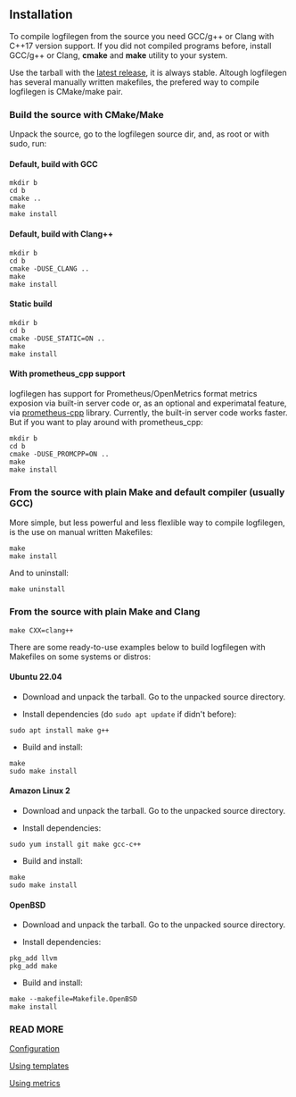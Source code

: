 ## Installation

To compile logfilegen from the source you need GCC/g++ or Clang with C++17 version support. If you did not compiled programs before, install GCC/g++ or Clang, **cmake** and **make** utility to your system.

Use the tarball with the [latest release](https://github.com/psemiletov/logfilegen/releases/latest), it is always stable. Altough logfilegen has several manually written makefiles, the prefered way to compile logfilegen is CMake/make pair.


### Build the source with CMake/Make

Unpack the source, go to the logfilegen source dir, and, as root or with sudo, run:


#### Default, build with GCC


```
mkdir b
cd b
cmake ..
make
make install
```

#### Default, build with Clang++


```
mkdir b
cd b
cmake -DUSE_CLANG ..
make
make install
```

#### Static build


```
mkdir b
cd b
cmake -DUSE_STATIC=ON ..
make
make install
```


#### With prometheus_cpp support

logfilegen has support for Prometheus/OpenMetrics format metrics exposion via built-in server code or, as an optional and experimatal feature, via [prometheus-cpp](https://github.com/jupp0r/prometheus-cpp) library. Currently, the built-in server code works faster. But if you want to play around with prometheus_cpp:


```
mkdir b
cd b
cmake -DUSE_PROMCPP=ON ..
make
make install
```



### From the source with plain Make and default compiler (usually GCC)


More simple, but less powerful and less flexlible way to compile logfilegen, is the use on manual written Makefiles:


```console
make
make install
```

And to uninstall:

```console
make uninstall
```

### From the source with plain Make and Clang

```console
make CXX=clang++
```

There are some ready-to-use examples below to build logfilegen with Makefiles on some systems or distros:



#### Ubuntu 22.04

- Download and unpack the tarball. Go to the unpacked source directory.

- Install dependencies (do ```sudo apt update``` if didn't before):

```console
sudo apt install make g++
```

- Build and install:

```console
make
sudo make install
```


#### Amazon Linux 2

- Download and unpack the tarball. Go to the unpacked source directory.

- Install dependencies:

```console
sudo yum install git make gcc-c++
```

- Build and install:

```console
make
sudo make install
```


#### OpenBSD

- Download and unpack the tarball. Go to the unpacked source directory.

- Install dependencies:

```console
pkg_add llvm
pkg_add make
```
- Build and install:


```console
make --makefile=Makefile.OpenBSD
make install
```



### READ MORE

[Configuration](https://psemiletov.github.io/logfilegen/config.html)

[Using templates](https://psemiletov.github.io/logfilegen/templates.html)

[Using metrics](metrics.md)
